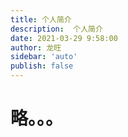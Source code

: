 ```yaml
---
title: 个人简介
description:  个人简介
date: 2021-03-29 9:58:00
author: 龙旺
sidebar: 'auto'
publish: false
---
```

# 略。。。